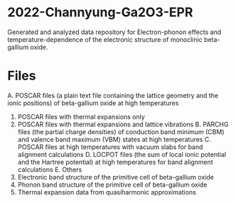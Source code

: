 # 2022-Channyung-Ga2O3-EPR
Generated and analyzed data repository for Electron-phonon effects and temperature-dependence of the electronic structure of monoclinic beta-gallium oxide.
# Files
A. POSCAR files (a plain text file containing the lattice geometry and the ionic positions) of beta-gallium oxide at high temperatures
  1) POSCAR files with thermal expansions only
  2) POSCAR files with thermal expansions and lattice vibrations
B. PARCHG files (the partial charge densities) of conduction band minimum (CBM) and valence band maximum (VBM) states at high temperatures
C. POSCAR files at high temperatures with vacuum slabs for band alignment calculations
D. LOCPOT files (the sum of local ionic potential and the Hartree potential) at high temperatures for band alignment calculations
E. Others
  1) Electronic band structure of the primitive cell of beta-gallium oxide
  2) Phonon band structure of the primitive cell of beta-gallium oxide
  3) Thermal expansion data from quasiharmonic approximations
